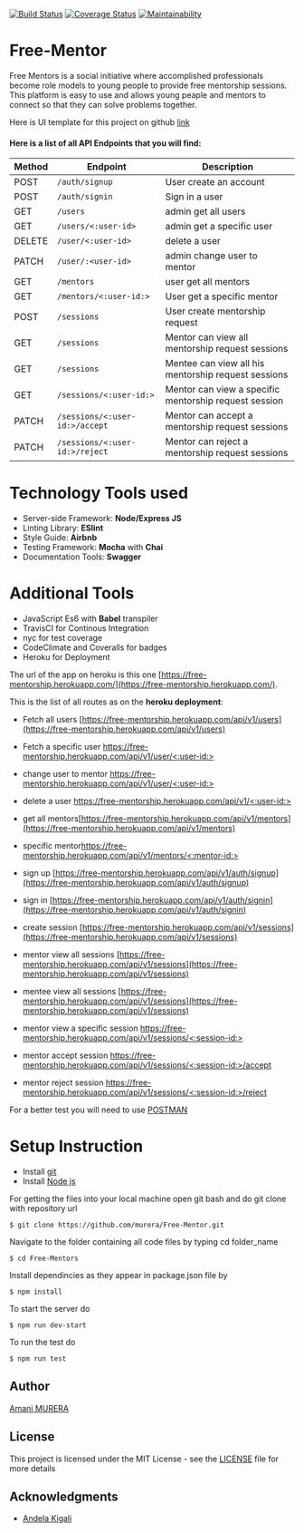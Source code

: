 
[![Build Status](https://travis-ci.org/murera/Free-Mentor.svg?branch=develop)](https://travis-ci.org/murera/Free-Mentor)  [![Coverage Status](https://coveralls.io/repos/github/murera/Free-Mentor/badge.svg?branch=develop)](https://coveralls.io/github/murera/Free-Mentor?branch=develop)  [![Maintainability](https://api.codeclimate.com/v1/badges/be19534b73ff5410ec2c/maintainability)](https://codeclimate.com/github/murera/Free-Mentor/maintainability)

# Free-Mentor



Free Mentors is a social initiative where accomplished professionals become role models to young people to provide free mentorship sessions. This platform is easy to use and allows young peaple and mentors to connect so that they can solve problems together.

Here is UI template for this project on github  [link](https://murera.github.io/Free-Mentor/UI)

#### Here is a list of all API Endpoints that you will find:

| Method        | Endpoint                 | Description|
| ------------- | --------------------------|------------|
| POST           |`/auth/signup`   |User create an account|
| POST          | `/auth/signin`   |Sign in a user |
| GET       | `/users`   |admin get all users|
| GET | `/users/<:user-id>`   |admin get a specific user|
| DELETE          | `/user/<:user-id>`   |delete a user|
| PATCH       | `/user/:<user-id>`   |admin change user to mentor|
| GET        | `/mentors `   | user get all mentors|
| GET          | `/mentors/<:user-id:>`   |User get a specific mentor|
| POST  |`/sessions` |User create mentorship request|
| GET         | `/sessions`   |Mentor can view all mentorship request sessions|
| GET         | `/sessions`   |Mentee can view all his mentorship request sessions|
| GET          | `/sessions/<:user-id:>`   |Mentor can view a specific mentorship request session|
| PATCH          | `/sessions/<:user-id:>/accept`   |Mentor can accept a mentorship request sessions|
| PATCH          | `/sessions/<:user-id:>/reject`   |Mentor can reject a mentorship request sessions|


# Technology Tools used
* Server-side Framework: **Node/Express JS**
* Linting Library: **ESlint**
* Style Guide: **Airbnb**
* Testing Framework: **Mocha** with **Chai**
* Documentation Tools: **Swagger**

# Additional Tools
* JavaScript Es6 with **Babel** transpiler
* TravisCI for Continous Integration
* nyc for test coverage
* CodeClimate and Coveralls for badges
* Heroku for Deployment

The url of the app on heroku is this one [https://free-mentorship.herokuapp.com/](https://free-mentorship.herokuapp.com/).


This is the list of all routes as on the **heroku deployment**:
* Fetch all users  [https://free-mentorship.herokuapp.com/api/v1/users](https://free-mentorship.herokuapp.com/api/v1/users)
* Fetch a specific user [https://free-mentorship.herokuapp.com/api/v1/user/<:user-id:>](https://free-mentorship.herokuapp.com/api/v1/user/<:user-id:>)
* change user to mentor [https://free-mentorship.herokuapp.com/api/v1/user/<:user-id:>](https://free-mentorship.herokuapp.com/api/v1/user/<:user-id:>)
* delete a  user [https://free-mentorship.herokuapp.com/api/v1/<:user-id:>](https://free-mentorship.herokuapp.com/api/v1/<:user-id:>)

* get all mentors[https://free-mentorship.herokuapp.com/api/v1/mentors](https://free-mentorship.herokuapp.com/api/v1/mentors)
* specific mentor[https://free-mentorship.herokuapp.com/api/v1/mentors/<:mentor-id:>](https://free-mentorship.herokuapp.com/api/v1/mentors/<:mentor-id:>)
* sign up [https://free-mentorship.herokuapp.com/api/v1/auth/signup](https://free-mentorship.herokuapp.com/api/v1/auth/signup)
* sign in [https://free-mentorship.herokuapp.com/api/v1/auth/signin](https://free-mentorship.herokuapp.com/api/v1/auth/signin)
* create session [https://free-mentorship.herokuapp.com/api/v1/sessions](https://free-mentorship.herokuapp.com/api/v1/sessions)
* mentor view all sessions [https://free-mentorship.herokuapp.com/api/v1/sessions](https://free-mentorship.herokuapp.com/api/v1/sessions)
* mentee view all sessions [https://free-mentorship.herokuapp.com/api/v1/sessions](https://free-mentorship.herokuapp.com/api/v1/sessions)
* mentor view a specific session [https://free-mentorship.herokuapp.com/api/v1/sessions/<:session-id:>](https://free-mentorship.herokuapp.com/api/sessions/<:session-id:>)
* mentor accept session [https://free-mentorship.herokuapp.com/api/v1/sessions/<:session-id:>/accept](https://free-mentorship.herokuapp.com/api/v1/sessions/<:session-id:>/accept)
* mentor reject session [https://free-mentorship.herokuapp.com/api/v1/sessions/<:session-id:>/reject](https://free-mentorship.herokuapp.com/api/v1/sessions/<:session-id:>/reject)

For a better test you will need to use [POSTMAN](https://www.getpostman.com/)

# Setup Instruction
* Install [git](https://git-scm.com/downloads)
* Install [Node js](https://nodejs.org/en/)

For getting the files into your local machine open git bash and do git clone with repository url

```
$ git clone https://github.com/murera/Free-Mentor.git
```
Navigate to the folder containing all code files by typing cd folder_name

```
$ cd Free-Mentors
```
Install dependincies as they appear in package.json file by

```
$ npm install
```
To start the server do

```
$ npm run dev-start
```
To run the test do

```
$ npm run test
```


## Author

[Amani MURERA](https://murera.github.io/Free-Mentor/)

## License

This project is licensed under the MIT License - see the [LICENSE](LICENSE.md) file for more details

## Acknowledgments

* [Andela Kigali](https://andela.com/)

